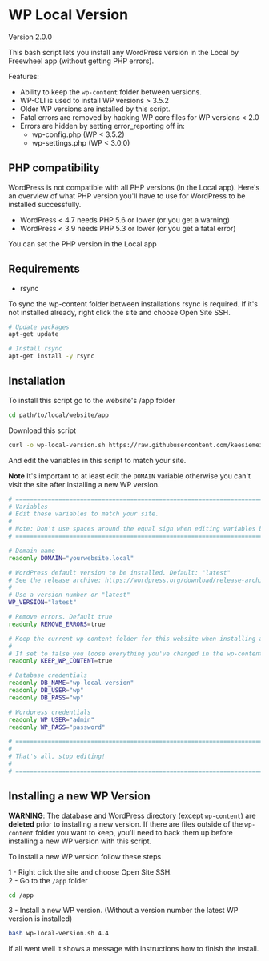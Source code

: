 # WP Local Version

Version 2.0.0

This bash script lets you install any WordPress version in the Local by Freewheel app (without getting PHP errors).

Features:

* Ability to keep the `wp-content` folder between versions.
* WP-CLI is used to install WP versions > 3.5.2
* Older WP versions are installed by this script.
* Fatal errors are removed by hacking WP core files for WP versions < 2.0
* Errors are hidden by setting error_reporting off in:
    * wp-config.php (WP < 3.5.2)
    * wp-settings.php (WP < 3.0.0)

## PHP compatibility

WordPress is not compatible with all PHP versions (in the Local app). Here's an overview of what PHP version you'll have to use for WordPress to be installed successfully.

* WordPress < 4.7 needs PHP 5.6 or lower (or you get a warning)
* WordPress < 3.9 needs PHP 5.3 or lower (or you get a fatal error)

You can set the PHP version in the Local app

## Requirements

* rsync

To sync the wp-content folder between installations rsync is required. If it's not installed already, right click the site and choose Open Site SSH.

```bash
# Update packages
apt-get update

# Install rsync
apt-get install -y rsync
```

## Installation
To install this script go to the website's /app folder

```bash
cd path/to/local/website/app
```

Download this script
```bash
curl -o wp-local-version.sh https://raw.githubusercontent.com/keesiemeijer/wp-local-version/master/wp-local-version.sh
```

And edit the variables in this script to match your site.

**Note** It's important to at least edit the `DOMAIN` variable otherwise you can't visit the site after installing a new WP version.

```bash
# =============================================================================
# Variables
# Edit these variables to match your site.
#
# Note: Don't use spaces around the equal sign when editing variables below.
# =============================================================================

# Domain name
readonly DOMAIN="yourwebsite.local"

# WordPress default version to be installed. Default: "latest"
# See the release archive: https://wordpress.org/download/release-archive/
#
# Use a version number or "latest"
WP_VERSION="latest"

# Remove errors. Default true
readonly REMOVE_ERRORS=true

# Keep the current wp-content folder for this website when installing a new WP version.
# 
# If set to false you loose everything you've changed in the wp-content folder
readonly KEEP_WP_CONTENT=true

# Database credentials
readonly DB_NAME="wp-local-version"
readonly DB_USER="wp"
readonly DB_PASS="wp"

# Wordpress credentials
readonly WP_USER="admin"
readonly WP_PASS="password"

# =============================================================================
#
# That's all, stop editing!
#
# =============================================================================
```


## Installing a new WP Version

**WARNING**: The database and WordPress directory (except `wp-content`) are **deleted** prior to installing a new version. If there are files outside of the `wp-content` folder you want to keep, you'll need to back them up before installing a new WP version with this script.

To install a new WP version follow these steps

1 - Right click the site and choose Open Site SSH.  
2 - Go to the `/app` folder

```bash
cd /app
```

3 - Install a new WP version. (Without a version number the latest WP version is installed)

```bash
bash wp-local-version.sh 4.4
```

If all went well it shows a message with instructions how to finish the install.
